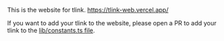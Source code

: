 This is the website for tlink. https://tlink-web.vercel.app/

If you want to add your tlink to the website, please open a PR to add your tlink to the [lib/constants.ts file](https://github.com/TokenScript-Framework/tlink/blob/main/apps/tlink-web/lib/constants.ts).
